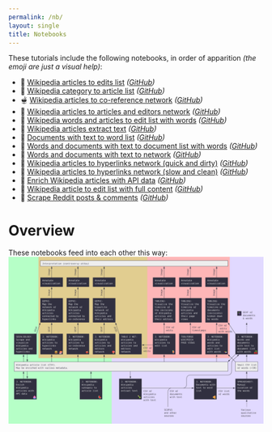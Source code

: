 ```yaml
---
permalink: /nb/
layout: single
title: Notebooks
---
```


These tutorials include the following notebooks, in order of apparition *(the emoji are just a visual help)*:

* 🍹 [Wikipedia articles to edits list](https://colab.research.google.com/github/jacomyma/mapping-controversies/blob/main/notebooks/Wikipedia_articles_to_edits_list.ipynb) *([GitHub](https://github.com/jacomyma/mapping-controversies/blob/main/notebooks/Wikipedia_articles_to_edits_list.ipynb))*
* 🍉 [Wikipedia category to article list](https://colab.research.google.com/github/jacomyma/mapping-controversies/blob/main/notebooks/Wikipedia_category_to_article_list.ipynb) *([GitHub](https://github.com/jacomyma/mapping-controversies/blob/main/notebooks/Wikipedia_category_to_article_list.ipynb))*
* 🫕 [Wikipedia articles to co-reference network](https://colab.research.google.com/github/jacomyma/mapping-controversies/blob/main/notebooks/Wikipedia_articles_to_co_reference_network.ipynb) *([GitHub](https://github.com/jacomyma/mapping-controversies/blob/main/notebooks/Wikipedia_articles_to_co_reference_network.ipynb))*
* 🍄 [Wikipedia articles to articles and editors network](https://colab.research.google.com/github/jacomyma/mapping-controversies/blob/main/notebooks/Wikipedia_articles_to_articles_and_editors_network.ipynb) *([GitHub](https://github.com/jacomyma/mapping-controversies/blob/main/notebooks/Wikipedia_articles_to_articles_and_editors_network.ipynb))*
* 🍱 [Wikipedia words and articles to edit list with words](https://colab.research.google.com/github/jacomyma/mapping-controversies/blob/main/notebooks/Wikipedia_words_and_articles_to_edit_list_with_words.ipynb) *([GitHub](https://github.com/jacomyma/mapping-controversies/blob/main/notebooks/Wikipedia_words_and_articles_to_edit_list_with_words.ipynb))*
* 🍾 [Wikipedia articles extract text](https://colab.research.google.com/github/jacomyma/mapping-controversies/blob/main/notebooks/Wikipedia_articles_extract_text.ipynb) *([GitHub](https://github.com/jacomyma/mapping-controversies/blob/main/notebooks/Wikipedia_articles_extract_text.ipynb))*
* 🍕 [Documents with text to word list](https://colab.research.google.com/github/jacomyma/mapping-controversies/blob/main/notebooks/Documents_with_text_to_word_list.ipynb) *([GitHub](https://github.com/jacomyma/mapping-controversies/blob/main/notebooks/Documents_with_text_to_word_list.ipynb))*
* 🍒 [Words and documents with text to document list with words](https://colab.research.google.com/github/jacomyma/mapping-controversies/blob/main/notebooks/Words_and_documents_with_text_to_document_list_with_words.ipynb) *([GitHub](https://github.com/jacomyma/mapping-controversies/blob/main/notebooks/Words_and_documents_with_text_to_document_list_with_words.ipynb))*
* 🍇 [Words and documents with text to network](https://colab.research.google.com/github/jacomyma/mapping-controversies/blob/main/notebooks/Words_and_documents_with_text_to_network.ipynb) *([GitHub](https://github.com/jacomyma/mapping-controversies/blob/main/notebooks/Words_and_documents_with_text_to_network.ipynb))*
* 🍔 [Wikipedia articles to hyperlinks network (quick and dirty)](https://colab.research.google.com/github/jacomyma/mapping-controversies/blob/main/notebooks/Wikipedia_articles_to_hyperlinks_network_quick_and_dirty.ipynb) *([GitHub](https://github.com/jacomyma/mapping-controversies/blob/main/notebooks/Wikipedia_articles_to_hyperlinks_network_quick_and_dirty.ipynb))*
* 🍣 [Wikipedia articles to hyperlinks network (slow and clean)](https://colab.research.google.com/github/jacomyma/mapping-controversies/blob/main/notebooks/Wikipedia_articles_to_hyperlinks_network_slow_and_clean.ipynb) *([GitHub](https://github.com/jacomyma/mapping-controversies/blob/main/notebooks/Wikipedia_articles_to_hyperlinks_network_slow_and_clean.ipynb))*
* 🧁 [Enrich Wikipedia articles with API data](https://colab.research.google.com/github/jacomyma/mapping-controversies/blob/main/notebooks/Enrich_Wikipedia_articles_with_API_data.ipynb) *([GitHub](https://github.com/jacomyma/mapping-controversies/blob/main/notebooks/Enrich_Wikipedia_articles_with_API_data.ipynb))*
* 🍪 [Wikipedia article to edit list with full content](https://colab.research.google.com/github/jacomyma/mapping-controversies/blob/main/notebooks/Wikipedia_article_to_edit_list_with_full_content.ipynb) *([GitHub](https://github.com/jacomyma/mapping-controversies/blob/main/notebooks/Wikipedia_article_to_edit_list_with_full_content.ipynb))*
* 🍯 [Scrape Reddit posts & comments](https://colab.research.google.com/github/jacomyma/mapping-controversies/blob/main/notebooks/Scrape_Reddit_posts_%26_comments.ipynb) *([GitHub]([https://github.com/jacomyma/mapping-controversies/tree/main/notebooks](https://github.com/jacomyma/mapping-controversies/blob/main/notebooks/Scrape_Reddit_posts_%26_comments.ipynb)))*
<!--* 🐔 [Scrape Twitter](https://colab.research.google.com/github/jacomyma/mapping-controversies/blob/main/notebooks/Scrape_tweets.ipynb) *([GitHub](https://github.com/jacomyma/mapping-controversies/blob/main/notebooks/Scrape_tweets.ipynb))*-->

# Overview

These notebooks feed into each other this way:
[![Digital methods map](../assets/images/All.jpg)](../assets/images/All.jpg)
